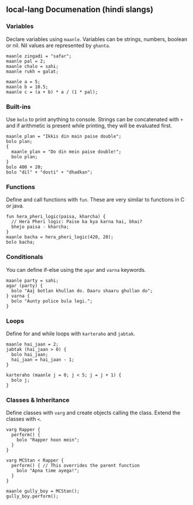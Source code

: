 ## local-lang Documenation (hindi slangs)

### Variables
Declare variables using `maanle`. Variables can be strings, numbers, boolean or nil. Nil values are represented by `ghanta`.

```
maanle zingadi = "safar";
maanle pal = 2;
maanle chalo = sahi;
maanle rukh = galat;

maanle a = 5;
maanle b = 10.5;
maanle c = (a + b) * a / (1 * pal);
```

### Built-ins
Use `bolo` to print anything to console. Strings can be concatenated with `+` and if arithmetic is present while printing, they will be evaluated first.

```
maanle plan = "Ikkis din main paise double";
bolo plan;
{
  maanle plan = "Do din mein paise double!";
  bolo plan;
}
bolo 400 + 20;
bolo "dil" + "dosti" + "dhadkan";
```

### Functions
Define and call functions with `fun`. These are very similar to functions in C or java.

```
fun hera_pheri_logic(paisa, kharcha) {
  // Hera Pheri logic: Paise ka kya karna hai, bhai?
  bhejo paisa - kharcha;
}
maanle bacha = hera_pheri_logic(420, 20);
bolo bacha;
```

### Conditionals
You can define if-else using the `agar` and `varna` keywords.

```
maanle party = sahi;
agar (party) {
  bolo "Aaj botlan khullan do. Daaru shaaru ghullan do";
} varna {
  bolo "Aunty police bula legi.";
}
```

### Loops
Define for and while loops with `karteraho` and `jabtak`.

```
maanle hai_jaan = 2;
jabtak (hai_jaan > 0) {
  bolo hai_jaan;
  hai_jaan = hai_jaan - 1;
}

karteraho (maanle j = 0; j < 5; j = j + 1) {
  bolo j;
}
```

### Classes & Inheritance
Define classes with `varg` and create objects calling the class. Extend the classes with `<`.

```
varg Rapper {
  perform() {
    bolo "Rapper hoon mein";
  }
}

varg MCStan < Rapper {
  perform() { // This overrides the parent function
    bolo "Apna time ayega!";
  }
}

maanle gully_boy = MCStan();
gully_boy.perform();
```